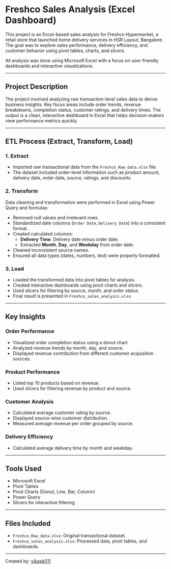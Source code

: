 # Freshco Sales Analysis (Excel Dashboard)

This project is an Excel-based sales analysis for Freshco Hypermarket, a retail store that launched home delivery services in HSR Layout, Bangalore. The goal was to explore sales performance, delivery efficiency, and customer behavior using pivot tables, charts, and slicers.

All analysis was done using Microsoft Excel with a focus on user-friendly dashboards and interactive visualizations.

---

## Project Description

The project involved analyzing raw transaction-level sales data to derive business insights. Key focus areas include order trends, revenue breakdowns, completion status, customer ratings, and delivery times. The output is a clean, interactive dashboard in Excel that helps decision-makers view performance metrics quickly.

---

## ETL Process (Extract, Transform, Load)

### 1. Extract
- Imported raw transactional data from the `Freshco_Raw_data.xlsx` file.
- The dataset included order-level information such as product amount, delivery date, order date, source, ratings, and discounts.

### 2. Transform
Data cleaning and transformation were performed in Excel using Power Query and formulas:
- Removed null values and irrelevant rows.
- Standardized date columns (`Order Date`, `Delivery Date`) into a consistent format.
- Created calculated columns:
  - **Delivery Time**: Delivery date minus order date.
  - Extracted **Month**, **Day**, and **Weekday** from order date.
- Cleaned inconsistent source names.
- Ensured all data types (dates, numbers, text) were properly formatted.

### 3. Load
- Loaded the transformed data into pivot tables for analysis.
- Created interactive dashboards using pivot charts and slicers.
- Used slicers for filtering by source, month, and order status.
- Final result is presented in `Freshco_sales_analysis.xlsx`.

---

## Key Insights

### Order Performance
- Visualized order completion status using a donut chart.
- Analyzed revenue trends by month, day, and source.
- Displayed revenue contribution from different customer acquisition sources.

### Product Performance
- Listed top 10 products based on revenue.
- Used slicers for filtering revenue by product and source.

### Customer Analysis
- Calculated average customer rating by source.
- Displayed source-wise customer distribution.
- Measured average revenue per order grouped by source.

### Delivery Efficiency
- Calculated average delivery time by month and weekday.

---

## Tools Used
- Microsoft Excel
- Pivot Tables
- Pivot Charts (Donut, Line, Bar, Column)
- Power Query
- Slicers for interactive filtering

---

## Files Included
- `Freshco_Raw_data.xlsx`: Original transactional dataset.
- `Freshco_sales_analysis.xlsx`: Processed data, pivot tables, and dashboards.

---

Created by: [vikask011](https://github.com/vikask011)
